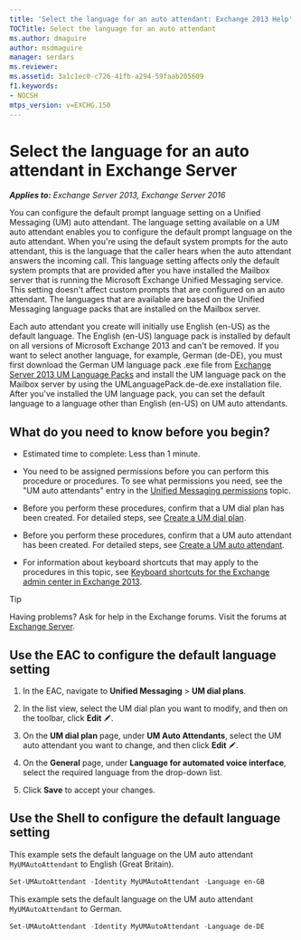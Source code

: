 ```yaml
---
title: 'Select the language for an auto attendant: Exchange 2013 Help'
TOCTitle: Select the language for an auto attendant
ms.author: dmaguire
author: msdmaguire
manager: serdars
ms.reviewer:
ms.assetid: 3a1c1ec0-c726-41fb-a294-59faab205609
f1.keywords:
- NOCSH
mtps_version: v=EXCHG.150
---
```


# Select the language for an auto attendant in Exchange Server

_**Applies to:** Exchange Server 2013, Exchange Server 2016_

You can configure the default prompt language setting on a Unified Messaging (UM) auto attendant. The language setting available on a UM auto attendant enables you to configure the default prompt language on the auto attendant. When you're using the default system prompts for the auto attendant, this is the language that the caller hears when the auto attendant answers the incoming call. This language setting affects only the default system prompts that are provided after you have installed the Mailbox server that is running the Microsoft Exchange Unified Messaging service. This setting doesn't affect custom prompts that are configured on an auto attendant. The languages that are available are based on the Unified Messaging language packs that are installed on the Mailbox server.

Each auto attendant you create will initially use English (en-US) as the default language. The English (en-US) language pack is installed by default on all versions of Microsoft Exchange 2013 and can't be removed. If you want to select another language, for example, German (de-DE), you must first download the German UM language pack .exe file from [Exchange Server 2013 UM Language Packs](https://www.microsoft.com/download/details.aspx?id=35368) and install the UM language pack on the Mailbox server by using the UMLanguagePack.de-de.exe installation file. After you've installed the UM language pack, you can set the default language to a language other than English (en-US) on UM auto attendants.

## What do you need to know before you begin?

- Estimated time to complete: Less than 1 minute.

- You need to be assigned permissions before you can perform this procedure or procedures. To see what permissions you need, see the "UM auto attendants" entry in the [Unified Messaging permissions](unified-messaging-permissions-exchange-2013-help.md) topic.

- Before you perform these procedures, confirm that a UM dial plan has been created. For detailed steps, see [Create a UM dial plan](create-um-dial-plan-exchange-2013-help.md).

- Before you perform these procedures, confirm that a UM auto attendant has been created. For detailed steps, see [Create a UM auto attendant](create-a-um-auto-attendant-exchange-2013-help.md).

- For information about keyboard shortcuts that may apply to the procedures in this topic, see [Keyboard shortcuts for the Exchange admin center in Exchange 2013](keyboard-shortcuts-in-the-exchange-admin-center-2013-help.md).

> [!TIP]
> Having problems? Ask for help in the Exchange forums. Visit the forums at [Exchange Server](https://go.microsoft.com/fwlink/p/?linkId=60612).

## Use the EAC to configure the default language setting

1. In the EAC, navigate to **Unified Messaging** \> **UM dial plans**.

2. In the list view, select the UM dial plan you want to modify, and then on the toolbar, click **Edit** ![Edit icon](images/ITPro_EAC_EditIcon.gif).

3. On the **UM dial plan** page, under **UM Auto Attendants**, select the UM auto attendant you want to change, and then click **Edit** ![Edit icon](images/ITPro_EAC_EditIcon.gif).

4. On the **General** page, under **Language for automated voice interface**, select the required language from the drop-down list.

5. Click **Save** to accept your changes.

## Use the Shell to configure the default language setting

This example sets the default language on the UM auto attendant `MyUMAutoAttendant` to English (Great Britain).

```powershell
Set-UMAutoAttendant -Identity MyUMAutoAttendant -Language en-GB
```

This example sets the default language on the UM auto attendant `MyUMAutoAttendant` to German.

```powershell
Set-UMAutoAttendant -Identity MyUMAutoAttendant -Language de-DE
```

